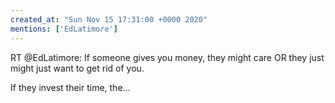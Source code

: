 ```yaml
---
created_at: "Sun Nov 15 17:31:00 +0000 2020"
mentions: ['EdLatimore']
---
```


RT @EdLatimore: If someone gives you money, they might care OR they just might just want to get rid of you.

If they invest their time, the…